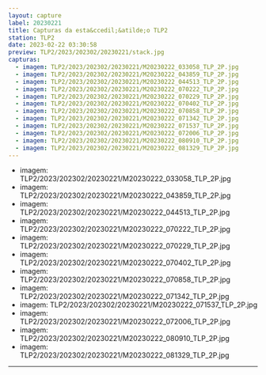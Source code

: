 ```yaml
---
layout: capture
label: 20230221
title: Capturas da esta&ccedil;&atilde;o TLP2
station: TLP2
date: 2023-02-22 03:30:58
preview: TLP2/2023/202302/20230221/stack.jpg
capturas:
  - imagem: TLP2/2023/202302/20230221/M20230222_033058_TLP_2P.jpg
  - imagem: TLP2/2023/202302/20230221/M20230222_043859_TLP_2P.jpg
  - imagem: TLP2/2023/202302/20230221/M20230222_044513_TLP_2P.jpg
  - imagem: TLP2/2023/202302/20230221/M20230222_070222_TLP_2P.jpg
  - imagem: TLP2/2023/202302/20230221/M20230222_070229_TLP_2P.jpg
  - imagem: TLP2/2023/202302/20230221/M20230222_070402_TLP_2P.jpg
  - imagem: TLP2/2023/202302/20230221/M20230222_070858_TLP_2P.jpg
  - imagem: TLP2/2023/202302/20230221/M20230222_071342_TLP_2P.jpg
  - imagem: TLP2/2023/202302/20230221/M20230222_071537_TLP_2P.jpg
  - imagem: TLP2/2023/202302/20230221/M20230222_072006_TLP_2P.jpg
  - imagem: TLP2/2023/202302/20230221/M20230222_080910_TLP_2P.jpg
  - imagem: TLP2/2023/202302/20230221/M20230222_081329_TLP_2P.jpg
---
```

  - imagem: TLP2/2023/202302/20230221/M20230222_033058_TLP_2P.jpg
  - imagem: TLP2/2023/202302/20230221/M20230222_043859_TLP_2P.jpg
  - imagem: TLP2/2023/202302/20230221/M20230222_044513_TLP_2P.jpg
  - imagem: TLP2/2023/202302/20230221/M20230222_070222_TLP_2P.jpg
  - imagem: TLP2/2023/202302/20230221/M20230222_070229_TLP_2P.jpg
  - imagem: TLP2/2023/202302/20230221/M20230222_070402_TLP_2P.jpg
  - imagem: TLP2/2023/202302/20230221/M20230222_070858_TLP_2P.jpg
  - imagem: TLP2/2023/202302/20230221/M20230222_071342_TLP_2P.jpg
  - imagem: TLP2/2023/202302/20230221/M20230222_071537_TLP_2P.jpg
  - imagem: TLP2/2023/202302/20230221/M20230222_072006_TLP_2P.jpg
  - imagem: TLP2/2023/202302/20230221/M20230222_080910_TLP_2P.jpg
  - imagem: TLP2/2023/202302/20230221/M20230222_081329_TLP_2P.jpg
---
